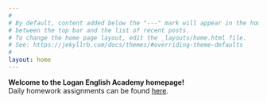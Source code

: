 ```yaml
---
#
# By default, content added below the "---" mark will appear in the home page
# between the top bar and the list of recent posts.
# To change the home page layout, edit the _layouts/home.html file.
# See: https://jekyllrb.com/docs/themes/#overriding-theme-defaults
#
layout: home
---
```

**Welcome to the Logan English Academy homepage!**</br>
Daily homework assignments can be found [here](https://www.loganenglishacademy.com/homework.html).
